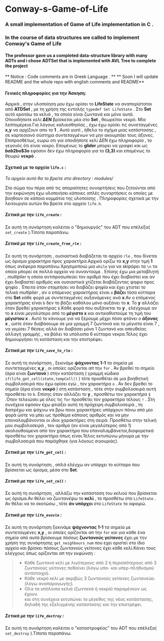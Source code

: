 # Conway-s-Game-of-Life


### A small implementation of Game of Life implementation in C . 
### In the course of data structures we called to implement Conway's Game of Life 
#### The professor gave us a completed data-structure library with many ADTs and i chose ADTSet that is implemented with AVL Tree to complete the project

** Notice : Code comments are in Greek Language . **
** Soon I will update README and the whole repo with english comments and README**




#### Γενικές πληροφορίες για την Άσκηση:
Αρχικά , στην υλοποίηση μου έχω ορίσει το **LifeState** να αναπαρίσταται από **ATDSet**  , με τη χρήση της εντολής `typedef Set LifeState` . Στο **Set** αυτό κρατάω τα κελιά , τα οποία είναι ζωντανά και μόνο αυτά. Οποιοδήποτε κελί **ΔΕΝ** βρίσκεται μέα στο **Set** , θεωρείται νεκρό.
Μία λεπτομέρεια.Για λόγους καλαισθησίας , έχω έχω ορίσει τις συνεταγμένες **x,y** να αρχίζουν απο το **1** . Αυτό γιατί , ήθελα το σχήμα μιας κατάστασης , σε καρτεσιανό σύστημα συντεταγμένων να μην ακουμπάει τους άξονες. Επιπροσθέτως, εωρώ οτι για οποιδήποτε κελί ΔΕΝ έχω πληροφορία , το γεγονός ότι είναι νεκρο.
Επομένως το **glider** μπορει να γραφεί και ως **$bob$2bo$3o** εφόσον δεν έχω πληροφορία για το **(3,3)** και επομένως το θεωρώ **νεκρό** .

#### Σχετικά με το αρχείο `life.c` : 
*Το αρχείο αυτό θα το βρείτε στο directory  : modules/*

Στο σώμα του πέρα από τις απαραίτητες συναρτήσεις που ζητούνται από την εκφώνηση έχω υλοποιήσει κάποιες απλές συναρτήσεις οι οποίες με βοηθουν σε κάποια κομμάτια της υλοποίσης . Πληροφορίες σχετικά με την λειτουργία αυτών θα βρείτε στο αρχείο `life.h`.

##### Σετικά με την `life_create` :
Σε αυτή τη συνάρτηση καλέιται ο "δημιουργός" του ADT που επέλεξα( `set_create` ).Τίποτα παραπάνω.

##### Σετικά με την `life_create_from_rle` :
Σε αυτή τη συνάρτηση , ουσιαστικά διαβάζεται το αρχείο `rle` , που δίνεται ως όρισμα χαρακτήρα προς χαρακτήρα.Αρχικά ορίζω τα **x,y** στην τιμή **1** όπως ανέφερα παραπάνω.Χρησιμοποιώ μια `while` για να skipάρει τα `\n` τα οποία μπορεί σε πολλά αρχεία να συναντούμε . Επίσης έχω μια μεταβλητή , *multiplier*  η οποία αντιπροσωπεύει τον αριθμό που έχει διαβαστεί και αν έχει διαβαστεί αριθμός και ουσιαστικά χτίζεται διαβάζοντας ψηφιο προς ψηφίο . Έπειτα όταν σταμτήσει να διαβάζει ψηφία και έχει χτιστεί το τελικό *multiplier* , αν ο επόμενος χαρακτήρας είναι `o` **βάζει** τόσα κύτταρα στο **Set** κάθε φορά με συντεταγμένες αυξανόμενες ανά **x**.Αν ο επόμενος χαρακτήρας είναι `b` δεν το βάζει καθόλου μόνο αυξάνει το **x**. To **y** αλλάζει όταν βρεθεί χαρακτήρας `$`.Κάθε φορά που αυξάνεται το **y** , ελέγχουμε αν το **x** είναι μεγαλύτερο από το **μέγιστο x** και αντικαθιστούμε τη τιμή του **μέγιστου x** . Αυτό το κάνουμε για να ξέρουμε μέχρι πόσο φτάνει ο **άξονας x** , ώστε όταν διαβάσουμε σε μια γραμμή 7 ζωντανά και το μέγιστο είναι 7 , να γεμίσει 7 θέσεις αλλά άν διαβάσει μόνο 1 ζωντανό και απευθείας αλλαγή γραμμής , να βάλει τα υπόλοιπα 6 κύτταρα νεκρα.Τέλος έχει δημιουργήσει τη κατάσταση και την επιστρέφει.

##### Σετικά με την `life_save_to_rle` :
Σε αυτή τη συνάρτηση ,  ξεκινάμε **ψάχνοντας 1-1** τα σημεία με συντεταγμένες **x,y** , οι οποίες ορίζονται απ την `for` . Άν βρεθεί το σημείο (άρα είναι **ζωντανό** ) στην κατάσταση ( γραμμή κώδικα `if(life_get_cell(state,tempCell))` ) τότε προσθέτει σε μια βοηθητική συμβολοσειρά που έχω ορίσει εγώ , τον χαρακτήρα `o` . Αν δεν βρεθεί το σημείο (άρα είναι **νεκρό** ) στη κατάσταση , τότε στην συμβολοσειρά αυτή προσθέτει το  `b`. Επίσης όταν αλλάζει το **y** , προσθέτω τον χαρακτήρα `$` .Όταν τελειώσει με όλες τις `for` προσθέτει τον χαρακτήρα τέλους `!` . Στη συνέχεια εφόσον έχω φτιάξει αυτή τη πρόχειρη συμβολοσειρά , τη διατρέχω και ψάχνω να βρω ποιοι χαρακτήρες υπάρχουν πάνω από μία φορά ώστε να μπει ως πρόθεμα κάποιος αριθμός και να μην επαναλαμβάνονται οι ιδιοι χαρακτήρες στη σειρά. Προσθέτω στην τελική μου συμβολοσειρά , τον αριθμό (αν είναι μεγαλύτερος από 1) ακολουθούμενο από τον χαρακτήρα που επαναλαμβάνεται,διαφορετικά προσθέτω τον χαρακτήρα όπως είναι.Τέλος εκτυπώνω μήνυμα με την συμβολοσειρά που παράχθηκε (για λόγους σιγουριάς).

##### Σετικά με την `life_get_cell` :
Σε αυτή τη συνάρτηση , απλά ελέγχω αν υπάρχει το κύτταρο που βρίσκεται ως όρισμα, μέσα στο **Set**.

##### Σετικά με την `life_set_cell` :
Σε αυτή τη συνάρτηση , αλλάζω την κατάσταση του κελιού που βρίσκεται ως όρισμα.Αν θέλει να *ζωντανέψω* το **κελί** , το προσθέτω στο `LifeState` . Αν θέλει να το σκοτώσω , τότε **άν υπάρχει** στο `LifeState` το αφαιρώ.

##### Σετικά με την `life_evovle` :
Σε αυτή τη συνάρτηση ξεκινάμε **ψάχνοντας 1-1** τα σημεία με συντεταγμένες **x,y** , οι οποίες ορίζονται απ την `for`  και για κάθε ένα σημείο από αυτά βρίσκουμε πόσους **ζωντανούς γείτονες** έχει με την χρήση της συνάρτησης `get_neighbours_num` που εχει οριστεί στο ίδιο αρχείο και βρίσκει πόσους ζωντανούς γείτονες έχει κάθε κελί.Κάνει τους ελέγχους όπως ορίζονται απ την εκφώνση :  
> * Κάθε ζωντανό κελί με λιγότερους από 2 ή περισσότερους από 3 ζωντανούς γείτονες πεθαίνει (λόγω υπο- και υπερ-πληθυσμού αντίστοιχα).  
> * Κάθε νεκρό κελί με ακριβώς 3 ζωντανούς γείτονες ζωντανεύει (λόγω αναπαραγωγής).  
> * Ολα τα υπόλοιπα κελιά (ζωντανά ή νεκρά) παραμένουν ως έχουν.  
και στη συνέχεια εκτυπώνει το μέγεθος της νέας κατάστασης, δηλαδή της εξελιγμένης κατάστασης και την επιστρέφει.  

##### Σετικά με την `life_destroy` :
Σε αυτή τη συνάρτηση καλέιται ο "καταστροφέας" του ADT που επέλεξα( `set_destroy` ).Τίποτα παραπάνω.
